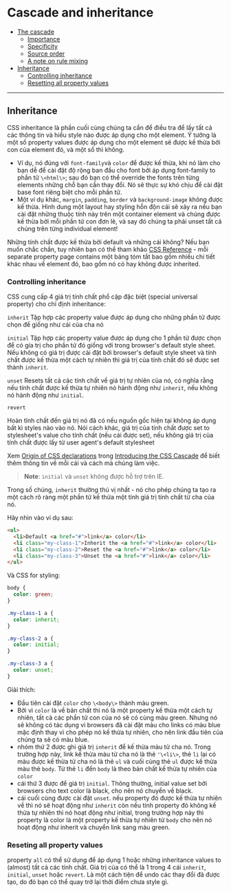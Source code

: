# Cascade and inheritance
- [The cascade](#the-cascade)
  - [Importance](#importance)
  - [Specificity](#specificity)
  - [Source order](#source-order)
  - [A note on rule mixing](#a-note-on-rule-mixing)
- [Inheritance](#inheritance)
  - [Controlling inheritance](#controlling-inheritance)
  - [Resetting all property values](resetting-all-property-values)
___
## Inheritance

CSS inheritance là phần cuối cùng chúng ta cần để điều tra để lấy tất cả các thông tin và hiểu style nào được áp dụng cho một element. Ý tưởng là một số property values được áp dụng cho một element sẽ được kế thừa bởi con của element đó, và một số thì không.
- Ví dụ, nó đúng với `font-family`và `color` để được kế thừa, khi nó làm cho bạn dễ để cài đặt độ rộng ban đầu cho font bởi áp dụng font-family to phần tử `\<html\>`; sau đó bạn có thể override the fonts trên từng elements những chỗ bạn cần thay đổi. Nó sẽ thực sự khó chịu để cài đặt base font riêng biệt cho mỗi phần tử.
- Một ví dụ khác, `margin`, `padding`, `border` và `background-image` không được kế thừa. Hình dung một layout hay styling hỗn độn cái sẽ xảy ra nếu bạn cài đặt những thuộc tính này trên một container element và chúng được kế thừa bởi mỗi phần tử con đơn lẻ, và say đó chúng ta phải unset tất cả chúng trên từng individual element!

Những tính chất được kế thừa bởi default và những cái không? Nếu bạn muốn chắc chắn, tuy nhiên bạn có thể tham khảo [CSS Reference](https://developer.mozilla.org/en-US/docs/Web/CSS/Reference) - mỗi separate property page contains một bảng tóm tắt bao gồm nhiều chi tiết khác nhau về element đó, bao gồm nó có hay không được inherited.

### Controlling inheritance

CSS cung cấp 4 giá trị tính chất phổ cập đặc biệt (special universal property) cho chỉ định inheritance:

`inherit`
 Tập hợp các property value được áp dụng cho những phần tử được chọn để giống như cái của cha nó
 
`initial`
Tập hợp các property value được áp dụng cho 1 phần tử được chọn để có gía trị cho phần tử đó giống với trong browser's default style sheet. Nếu không có giá trị được cài đặt bởi browser's default style sheet và tính chất được kế thừa một cách tự nhiên thì giá trị của tính chất đó sẽ được set thành `inherit`.

`unset`
Resets tất cả các tính chất về giá trị tự nhiên của nó, có nghĩa rằng nếu tính chất được kế thừa tự nhiên nó hành động như `inherit`, nếu không nó hành động như `initial`.

`revert`

Hoàn tính chất đến giá trị nó đã có nếu nguồn gốc hiện tại không áp dụng bất kì styles nào vào nó. Nói cách khác, giá trị của tính chất được set to stylesheet's value cho tính chất (nếu cái được set), nếu không giá trị của tính chất được lấy từ user agent's default stylesheet

Xem [Origin of CSS declarations](https://developer.mozilla.org/en-US/docs/Web/CSS/Cascade#Origin_of_CSS_declarations) trong [Introducing the CSS Cascade](https://developer.mozilla.org/en-US/docs/Web/CSS/Cascade) để biết thêm thông tin về mỗi cái và cách mà chúng làm việc.

> __Note__: `initial` và `unset` không được hỗ trợ trên IE.

Trong số chúng, `inherit` thường thú vị nhất - nó cho phép chúng ta tạo ra một cách rõ ràng một phần tử kế thừa một tính giá trị tính chất từ cha của nó.

Hãy nhìn vào ví dụ sau:
```HTML
<ul>
  <li>Default <a href="#">link</a> color</li>
  <li class="my-class-1">Inherit the <a href="#">link</a> color</li>
  <li class="my-class-2">Reset the <a href="#">link</a> color</li>
  <li class="my-class-3">Unset the <a href="#">link</a> color</li>
</ul>
```
Và CSS for styling:
```CSS
body {
  color: green;
}

.my-class-1 a {
  color: inherit;
}

.my-class-2 a {
  color: initial;
}

.my-class-3 a {
  color: unset;
}
```
Giải thích:
- Đầu tiên cài đặt `color` cho `\<body\>` thành màu green.
- Bởi vì `color` là về bản chất thì nó là một property kế thừa một cách tự nhiên, tất cả các phần tử con của nó sẽ có cùng màu green. Nhưng nó sẽ không có tác dụng vì browsers đã cài đặt màu cho links có màu blue mặc định thay vì cho phép nó kế thừa tự nhiên, cho nên link đầu tiên của chúng ta sẽ có màu blue.
- nhóm thứ 2 được ghi giá trị `inherit` để kế thừa màu từ cha nó. Trong trường hợp này, link kế thừa màu từ cha nó là thẻ `'\<li\>`, thẻ `li` lại có màu được kế thừa tử cha nó là thẻ `ul` và cuối cùng thẻ `ul` được kế thừa màu thẻ `body`. Từ thẻ `li` đến `body` là theo bản chất kế thừa tự nhiên của `color`
- cái thứ 3 được để giá trị `initial`. Thông thường, initial value set bởi browsers cho text color là black, cho nên nó chuyển về black.
- cái cuối cùng được cài đặt `unset`. nếu property đó được kế thừa tự nhiên về thì nó sẽ hoạt động như `inherit` còn nếu tính property đó không kế thừa tự nhiên thì nó hoạt động như initial, trong trường hợp này thì property là color là một property kế thừa tự nhiên từ `body` cho nên nó hoạt động như inherit và chuyển link sang màu green.

### Reseting all property values

property `all` có thể sử dụng để áp dụng 1 hoặc những inheritance values to (almost) tất cả các tính chất. Giá trị của có thể là 1 trong 4 cái `inherit`, `initial`, `unset` hoặc `revert`. Là một cách tiện để undo các thay đổi đã được tạo, do đó bạn có thể quay trở lại thời điểm chưa style gì.












